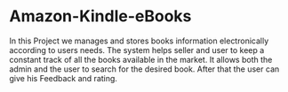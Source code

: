 # Amazon-Kindle-eBooks
In this Project we manages and stores books information electronically according to users needs. The system helps seller and user  to keep a constant track of all the books available in the market. It allows both the admin and the user to search for the desired book. After that the user can give his Feedback and rating.
